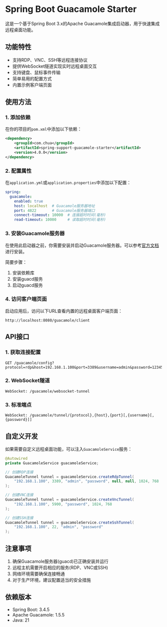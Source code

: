 # Spring Boot Guacamole Starter

这是一个基于Spring Boot 3.x的Apache Guacamole集成启动器，用于快速集成远程桌面功能。

## 功能特性

- 支持RDP、VNC、SSH等远程连接协议
- 提供WebSocket隧道实现实时远程桌面交互
- 支持键盘、鼠标事件传输
- 简单易用的配置方式
- 内置示例客户端页面

## 使用方法

### 1. 添加依赖

在你的项目的`pom.xml`中添加以下依赖：

```xml
<dependency>
    <groupId>com.chua</groupId>
    <artifactId>spring-support-guacamole-starter</artifactId>
    <version>4.0.0</version>
</dependency>
```

### 2. 配置属性

在`application.yml`或`application.properties`中添加以下配置：

```yaml
spring:
  guacamole:
    enabled: true
    host: localhost  # Guacamole服务器地址
    port: 4822       # Guacamole服务器端口
    connect-timeout: 10000  # 连接超时时间(毫秒)
    read-timeout: 10000     # 读取超时时间(毫秒)
```

### 3. 安装Guacamole服务器

在使用此启动器之前，你需要安装并启动Guacamole服务器。可以参考[官方文档](https://guacamole.apache.org/doc/gug/installing-guacamole.html)
进行安装。

简要步骤：

1. 安装依赖库
2. 安装guacd服务
3. 启动guacd服务

### 4. 访问客户端页面

启动应用后，访问以下URL查看内置的远程桌面客户端页面：

```
http://localhost:8080/guacamole/client
```

## API接口

### 1. 获取连接配置

```
GET /guacamole/config?protocol=rdp&host=192.168.1.100&port=3389&username=admin&password=123456
```

### 2. WebSocket隧道

```
WebSocket: /guacamole/websocket-tunnel
```

### 3. 标准端点

```
WebSocket: /guacamole/tunnel/{protocol},{host},{port}[,{username}[,{password}]]
```

## 自定义开发

如果需要自定义远程桌面功能，可以注入`GuacamoleService`服务：

```java
@Autowired
private GuacamoleService guacamoleService;

// 创建RDP连接
GuacamoleTunnel tunnel = guacamoleService.createRdpTunnel(
    "192.168.1.100", 3389, "admin", "password", null, null, 1024, 768
);

// 创建VNC连接
GuacamoleTunnel tunnel = guacamoleService.createVncTunnel(
    "192.168.1.100", 5900, "password", 1024, 768
);

// 创建SSH连接
GuacamoleTunnel tunnel = guacamoleService.createSshTunnel(
    "192.168.1.100", 22, "admin", "password"
);
```

## 注意事项

1. 确保Guacamole服务器(guacd)已正确安装并运行
2. 远程主机需要开启相应的服务(RDP、VNC或SSH)
3. 网络环境需要确保连接畅通
4. 对于生产环境，建议配置适当的安全措施

## 依赖版本

- Spring Boot: 3.4.5
- Apache Guacamole: 1.5.5
- Java: 21 